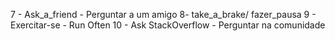 7 - Ask_a_friend - Perguntar a um amigo 
8- take_a_brake/ fazer_pausa
9 - Exercitar-se - Run Often
10 - Ask StackOverflow -  Perguntar na comunidade